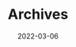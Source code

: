 ---
title: "Archives"
date: 2022-03-06
layout: "archives"
translationKey: "archives"
menu:
    main:
        weight: 8
        params: 
            icon: archives
---